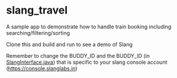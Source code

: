 # slang_travel
A sample app to demonstrate how to handle train booking including searching/filtering/sorting

Clone this and build and run to see a demo of Slang

Remember to change the BUDDY_ID and the BUDDY_ID (in [SlangInterface.java](https://github.com/SlangLabs/slang_travel/blob/master/app/src/main/java/in/slanglabs/slangtravel/SlangInterface.java#L32))  that is specific to your slang console account (https://console.slanglabs.in)
